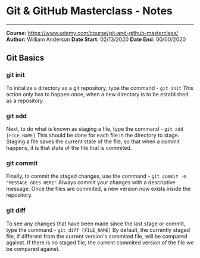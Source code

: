 # Git & GitHub Masterclass - Notes
---
**Course:** https://www.udemy.com/course/git-and-github-masterclass/
**Author:** William Anderson
**Date Start:** 02/13/2020
**Date End:** 00/00/2020 

## Git Basics
### git init
To initalize a directory as a git repository, type the command -
 `git init`
 This action only has to happen once, when a new directory is to be established as a repository.

### git add
Next, to do what is known as staging a file, type the command -
`git add [FILE_NAME]`
This should be done for each file in the directory to stage. Staging a file saves the current state of the file, so that when a commit happens, it is that state of the file that is commited.

### git commit
Finally, to commit the staged changes, use the command -
`git commit -m "MESSAGE GOES HERE"`
Always commit your changes with a descriptive message.
Once the files are commited, a new version now exists inside the repository.

### git diff
To see any changes that have been made since the last stage or commit, type the command -
`git diff [FILE_NAME]`
By default, the currently staged file, if different from the current version's commited file, will be compared against. If there is no staged file, the current commited version of the file we be compared against. 
